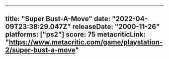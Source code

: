 
---
title: "Super Bust-A-Move"
date: "2022-04-09T23:38:29.047Z"
releaseDate: "2000-11-26"
platforms: ["ps2"]
score: 75
metacriticLink: "https://www.metacritic.com/game/playstation-2/super-bust-a-move"
---
